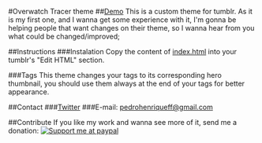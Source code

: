 #Overwatch Tracer theme
##[Demo](http://overwatchthememes.tumblr.com)
This is a custom theme for tumblr. As it is my first one, and I wanna get some experience with it, I'm gonna be helping people that want changes on their theme, so I wanna hear from you what could be changed/improved;



##Instructions
###Instalation
Copy the content of [index.html](https://github.com/pedrohff/overwatchthemes/blob/master/index.html) into your tumblr's "Edit HTML" section.

###Tags
This theme changes your tags to its corresponding hero thumbnail, you should use them always at the end of your tags for better appearance.

##Contact
###[Twitter](http://twitter.com/raidbox)
###E-mail: pedrohenriqueff@gmail.com

##Contribute
If you like my work and wanna see more of it, send me a donation:
[![Support me at paypal](https://www.paypalobjects.com/en_US/i/btn/btn_donate_SM.gif)](https://www.paypal.com/cgi-bin/webscr?cmd=_donations&business=GXFLHPQRU3HBU&lc=US&item_name=Overwatch%20Tumblr%20Themes&currency_code=USD&bn=PP%2dDonationsBF%3abtn_donate_SM%2egif%3aNonHosted)
